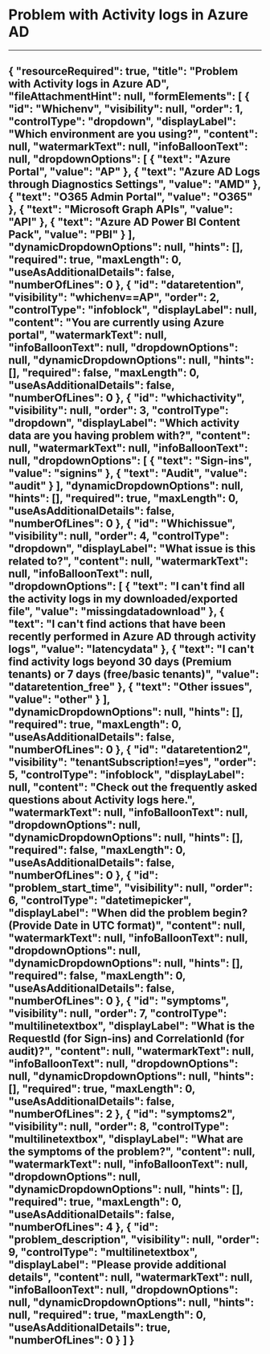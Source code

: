 <properties pageTitle="Problem with Activity logs in Azure AD" 
	 description="issuesactivitylogsaad" 
	 authors="anupnadigm" 
	 selfHelpType="problemScopingQuestions" 
	 supportTopicIds="32574687" 
	 productPesIds="14785" 
	 cloudEnvironments="public" 
	 schemaVersion="1"
	articleId="a06c1654-9643-40e6-80ca-da96c5ccf148"
/> 
# Problem with Activity logs in Azure AD 
---
{
    "resourceRequired": true,
    "title": "Problem with Activity logs in Azure AD",
    "fileAttachmentHint": null,
    "formElements": [
        {
            "id": "Whichenv",
            "visibility": null,
            "order": 1,
            "controlType": "dropdown",
            "displayLabel": "Which environment are you using?",
            "content": null,
            "watermarkText": null,
            "infoBalloonText": null,
            "dropdownOptions": [
                {
                    "text": "Azure Portal",
                    "value": "AP"
                },
                {
                    "text": "Azure AD Logs through Diagnostics Settings",
                    "value": "AMD"
                },
                {
                    "text": "O365 Admin Portal",
                    "value": "O365"
                },
                {
                    "text": "Microsoft Graph APIs",
                    "value": "API"
                },
                {
                    "text": "Azure AD Power BI Content Pack",
                    "value": "PBI"
                }
            ],
            "dynamicDropdownOptions": null,
            "hints": [],
            "required": true,
            "maxLength": 0,
            "useAsAdditionalDetails": false,
            "numberOfLines": 0
        },
        {
            "id": "dataretention",
            "visibility": "whichenv==AP",
            "order": 2,
            "controlType": "infoblock",
            "displayLabel": null,
            "content": "You are currently using Azure portal",
            "watermarkText": null,
            "infoBalloonText": null,
            "dropdownOptions": null,
            "dynamicDropdownOptions": null,
            "hints": [],
            "required": false,
            "maxLength": 0,
            "useAsAdditionalDetails": false,
            "numberOfLines": 0
        },
        {
            "id": "whichactivity",
            "visibility": null,
            "order": 3,
            "controlType": "dropdown",
            "displayLabel": "Which activity data are you having problem with?",
            "content": null,
            "watermarkText": null,
            "infoBalloonText": null,
            "dropdownOptions": [
                {
                    "text": "Sign-ins",
                    "value": "signins"
                },
                {
                    "text": "Audit",
                    "value": "audit"
                }
            ],
            "dynamicDropdownOptions": null,
            "hints": [],
            "required": true,
            "maxLength": 0,
            "useAsAdditionalDetails": false,
            "numberOfLines": 0
        },
        {
            "id": "Whichissue",
            "visibility": null,
            "order": 4,
            "controlType": "dropdown",
            "displayLabel": "What issue is this related to?",
            "content": null,
            "watermarkText": null,
            "infoBalloonText": null,
            "dropdownOptions": [
                {
                    "text": "I can't find all the activity logs in my downloaded/exported file",
                    "value": "missingdatadownload"
                },
                {
                    "text": "I can't find actions that have been recently performed in Azure AD through activity logs",
                    "value": "latencydata"
                },
                {
                    "text": "I can't find activity logs beyond 30 days (Premium tenants) or 7 days (free/basic tenants)",
                    "value": "dataretention_free"
                },
                {
                    "text": "Other issues",
                    "value": "other"
                }
            ],
            "dynamicDropdownOptions": null,
            "hints": [],
            "required": true,
            "maxLength": 0,
            "useAsAdditionalDetails": false,
            "numberOfLines": 0
        },
        {
            "id": "dataretention2",
            "visibility": "tenantSubscription!=yes",
            "order": 5,
            "controlType": "infoblock",
            "displayLabel": null,
            "content": "Check out the frequently asked questions about Activity logs here.",
            "watermarkText": null,
            "infoBalloonText": null,
            "dropdownOptions": null,
            "dynamicDropdownOptions": null,
            "hints": [],
            "required": false,
            "maxLength": 0,
            "useAsAdditionalDetails": false,
            "numberOfLines": 0
        },
        {
            "id": "problem_start_time",
            "visibility": null,
            "order": 6,
            "controlType": "datetimepicker",
            "displayLabel": "When did the problem begin? (Provide Date in UTC format)",
            "content": null,
            "watermarkText": null,
            "infoBalloonText": null,
            "dropdownOptions": null,
            "dynamicDropdownOptions": null,
            "hints": [],
            "required": false,
            "maxLength": 0,
            "useAsAdditionalDetails": false,
            "numberOfLines": 0
        },
        {
            "id": "symptoms",
            "visibility": null,
            "order": 7,
            "controlType": "multilinetextbox",
            "displayLabel": "What is the RequestId (for Sign-ins) and CorrelationId (for audit)?",
            "content": null,
            "watermarkText": null,
            "infoBalloonText": null,
            "dropdownOptions": null,
            "dynamicDropdownOptions": null,
            "hints": [],
            "required": true,
            "maxLength": 0,
            "useAsAdditionalDetails": false,
            "numberOfLines": 2
        },
        {
            "id": "symptoms2",
            "visibility": null,
            "order": 8,
            "controlType": "multilinetextbox",
            "displayLabel": "What are the symptoms of the problem?",
            "content": null,
            "watermarkText": null,
            "infoBalloonText": null,
            "dropdownOptions": null,
            "dynamicDropdownOptions": null,
            "hints": [],
            "required": true,
            "maxLength": 0,
            "useAsAdditionalDetails": false,
            "numberOfLines": 4
        },
        {
            "id": "problem_description",
            "visibility": null,
            "order": 9,
            "controlType": "multilinetextbox",
            "displayLabel": "Please provide additional details",
            "content": null,
            "watermarkText": null,
            "infoBalloonText": null,
            "dropdownOptions": null,
            "dynamicDropdownOptions": null,
            "hints": null,
            "required": true,
            "maxLength": 0,
            "useAsAdditionalDetails": true,
            "numberOfLines": 0
        }
    ]
}
---